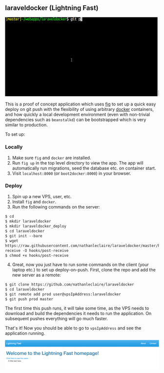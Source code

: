 ## laraveldocker (Lightning Fast)

![deploy on push](/images/deploy-on-push.gif)

This is a proof of concept application which uses [fig](https://fig.sh) to set
 up a quick easy deploy on git push with the flexibility of using arbitrary
[docker](https://github.com/docker/docker) containers, and how quickly a local
development environment (even with non-trivial dependencies such as 
`beanstalkd`) can be bootstrapped which is very similar to production.

To set up:

### Locally

1. Make sure `fig` and `docker` are installed.
2. Run `fig up` in the top level directory to view the app.  The app will
   automatically run migrations, seed the database etc. on container start.
3. Visit `localhost:8000` (or `boot2docker:8000`) in your browser.

### Deploy

1. Spin up a new VPS, user, etc.
2. Install `fig` and `docker`.
3. Run the following commands on the server:

```
$ cd
$ mkdir laraveldocker
$ mkdir laraveldocker_deploy
$ cd laraveldocker
$ git init --bare
$ wget https://raw.githubusercontent.com/nathanleclaire/laraveldocker/master/hooks/post-receive -O hooks/post-receive
$ chmod +x hooks/post-receive
```

4. Great, now you just have to run some commands on the client (your laptop 
   etc.) to set up deploy-on-push.  First, clone the repo and add the new server 
   as a remote:

```
$ git clone https://github.com/nathanleclaire/laraveldocker
$ cd laraveldocker
$ git remote add prod user@vpsIpAddress:laraveldocker
$ git push prod master
```

The first time this push runs, it will take some time, as the VPS needs to 
download and build the dependencies it needs to run the application.  On 
subsequent pushes everything will go much faster.

That's it!  Now you should be able to go to `vpsIpAddress` and see the 
application running.

![app](/images/lightning.png)
